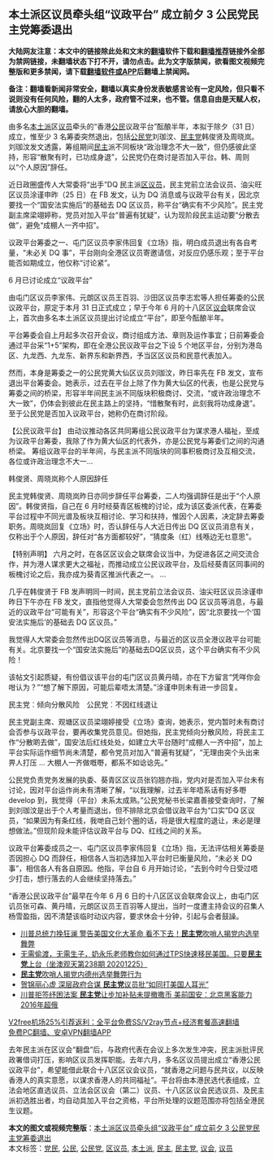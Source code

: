  <h2>本土派区议员牵头组“议政平台” 成立前夕 3 公民党民主党筹委退出</h2> <p class="notice"><b>大陆网友注意：本文中的链接除此处和文末的<a href="https://github.com/bannedbook/fanqiang" >翻墙</a>软件下载和<a href="https://github.com/killgcd/justmysocks/blob/master/README.md">翻墙推荐</a>链接外全部为禁网链接，未翻墙状态下打不开，请勿点击。此为文字版禁闻，欲看图文视频完整版和更多禁闻，请下载<a href="https://github.com/bannedbook/fanqiang">翻墙软件或APP</a>后翻墙上禁闻网。</p><p>备注：翻墙看新闻非常安全，翻墙以真实身份发表敏感言论有一定风险，但只看不说则没有任何风险，翻的人太多，政府管不过来，也不管。信息自由是天赋人权，请放心大胆的翻墙。</b></p>  <div class="entry">  <p>由多名<a href="https://www.bannedbook.org/bnews/tag/%E6%9C%AC%E5%9C%9F%E6%B4%BE/" class="st_tag internal_tag" rel="tag" title="标签 本土派 下的日志">本土派</a>区<a href="https://www.bannedbook.org/bnews/tag/%e8%ae%ae%e5%91%98/" class="st_tag internal_tag" rel="tag" title="标签 议员 下的日志">议员</a>牵头的“香港<a href="https://www.bannedbook.org/bnews/tag/%e5%85%ac%e6%b0%91/" class="st_tag internal_tag" rel="tag" title="标签 公民 下的日志">公民</a>议政平台”酝酿半年，本拟于除夕（31 日）成立，惟至少 3 名筹委突然退出，包括<a href="https://www.bannedbook.org/bnews/tag/%e5%85%ac%e6%b0%91%e5%85%9a/" class="st_tag internal_tag" rel="tag" title="标签 公民党 下的日志">公民党</a>刘珈汶、<a href="https://www.bannedbook.org/bnews/tag/%e6%b0%91%e4%b8%bb%e5%85%9a/" class="st_tag internal_tag" rel="tag" title="标签 民主党 下的日志">民主党</a>韩俊贤及周晓岚。刘珈汶发文透露，筹组期间<a href="https://www.bannedbook.org/bnews/tag/%e6%b0%91%e4%b8%bb/" class="st_tag internal_tag" rel="tag" title="标签 民主 下的日志">民主</a>派不同板块“政治理念不大一致”，但仍感彼此坚持，形容“散聚有时，已功成身退”，公民党仍在商讨是否加入平台。韩、周则以“个人原因”辞任。</p> <p>近日政圈盛传人大常委将“出手”DQ 民主派<a href="https://www.bannedbook.org/bnews/tag/%E5%8C%BA%E8%AE%AE%E5%91%98/" class="st_tag internal_tag" rel="tag" title="标签 区议员 下的日志">区议员</a>，民主党前立法会议员、油尖旺区议员涂谨申昨（25 日）在 FB 发文，认为 DQ 消息或与议政平台有关，因北京要找一个“国安法实施后”的基础去 DQ 区议员，称平台“确实有不少风险”。民主党副主席梁翊婷称，党员对加入平台“普遍有犹疑”，认为现阶段民主运动要“分散去做”，避免“成棚人一齐中招”。</p> <p>议政平台筹委之一、屯门区议员李家伟回复《立场》指，明白成员退出有各自考量，“未必关 DQ 事”，平台刚向全港区议员寄邀请信，对反应仍感乐观；至于平台能否如期成立，他仅称“讨论紧”。</p> <p>6 月已讨论成立“议政平台”</p> <p>由屯门区议员李家伟、元朗区议员王百羽、沙田区议员李志宏等人担任筹委的公民议政平台，原定于本月 31 日正式成立；早于今年 6 月的十八区区<a href="https://www.bannedbook.org/bnews/tag/%E8%AE%AE%E4%BC%9A/" class="st_tag internal_tag" rel="tag" title="标签 议会 下的日志">议会</a>联席会议上，首次由多名本土派区议员提出讨论成立“平台”，即至今酝酿半年。</p>  <p>平台筹委会自上月起多次召开会议，商讨组成方法、章则及运作事宜；日前筹委会通过平台采“1+5”架构，即在全港公民议政平台之下设 5 个地区平台，分别为港岛区、九龙西、九龙东、新界东和新界西，予当区区议员和民意代表加入。</p> <p>然而，本身是筹委之一的公民党黄大仙区议员刘珈汶，昨日率先在 FB 发文，宣布退出平台筹委会。她表示，过去在平台上除了作为黄大仙区的代表，也是公民党与筹委之间的桥梁，形容半年间民主派不同版块积极商讨、交流，“或许政治理念不大一致”，仍体会到彼此在民主路上的坚持，“惜散聚有时，此刻我将功成身退”。至于公民党是否加入议政平台，她称仍在商讨阶段。</p> <p>【公民议政平台】 由动议推动各区共同筹组公民议政平台为谋求港人福祉，至成为议政平台筹委，我除了作为黄大仙区的代表外，亦是公民党与筹委们之间的沟通桥梁。 筹组议政平台的半年间，与民主派不同版块的同事积极商讨及互相交流，各位或许政治理念不大一&#8230;</p> <p>韩俊贤、周晓岚称个人原因辞任</p> <p>民主党韩俊贤、周晓岚昨日亦同步辞任平台筹委，二人均强调辞任是出于“个人原因”。韩俊贤指，自己在 6 月时经葵青区板槐的讨论，成为该区委派代表，在筹委平台过程中不同光谱及板块互相讨论、学习和扶持，惟因个人因素，决定辞去筹委职务。周晓岚回复《立场》时，否认辞任与人大近日传出 DQ 区议员消息有关，仅称出于个人原因，辞任对“各方面都较好”，“猜度条（红）线喺边无乜意思”。</p>  <p>【特别声明】 六月之时，在各区区议会之联席会议当中，为促进各区之间交流合作，并为港人谋求更大之福祉，而推动成立公民议政平台，及后经葵青区同事间的板槐讨论之后，我亦成为葵青区推派代表之一。 &#8230;</p> <p>几乎在韩俊贤于 FB 发声明同一时间，民主党前立法会议员、油尖旺区议员涂谨申昨日下午亦在 FB 发文，直指他觉得人大常委会忽然传出 DQ 区议员等消息，与最近的议政平台“可能有关”，形容这个平台“确实有不少风险”，因“北京要找一个‘国安法实施后’的基础去 DQ 区议员。”</p> <p>我觉得人大常委会忽然传出DQ区议员等消息，与最近的区议员全港议政平台可能有关。北京要找一个“国安法实施后”的基础去DQ区议员，这个平台确实有不少风险！</p> <p>该帖文引起质疑，有份倡议该平台的屯门区议员黄丹晴，亦在下方留言“凭咩你会咁认为？”“想了解下原因，可能后辈唔太清楚。”涂谨申则未有进一步回复。</p> <p>民主党︰倾向分散风险　公民党︰不因红线退让</p>  <p>民主党副主席、观塘区议员梁翊婷接受《立场》查询，她表示，党内暂时未有商讨会否参与议政平台，要再收集党员意见。但她指，民主党倾向分散风险，将民主工作“分散啲去做”，国安法后红线处处，如建立大平台随时“成棚人一齐中招”，加上平台实际运作细节尚未清楚，都令党员对加入“普遍有犹疑”，“无理由突个头出来畀人打压 … 大棚人一齐做嘅嘢，都系不如谂谂先。”</p> <p>公民党负责党务发展的执委、葵青区区议员张钧翘亦指，党内对是否加入平台未有讨论，因对平台运作尚未有清晰了解，“以我理解，过去半年唔系话有好多嘢 develop 到，我觉得（平台）未系太成熟。”公民党秘书长梁嘉善接受查询时，了解到刘珈汶是出于个人考量而退出，但不排除北京会借议政平台为“口实”DQ 区议员，“如果因为有条红线，我哋自己划个圈的话，将是很大程度的退让，未必是理想做法。”但现阶段未能评估议政平台与 DQ、红线之间的关系。</p> <p>议政平台筹委成员之一、屯门区议员李家伟回复《立场》指，无法评估相关筹委是否因担心 DQ 而辞任，相信各人当初选择加入平台时已衡量风险，“未必关 DQ 事”，相信各人有各自原因。他指，平台自 6 月开始讨论，“去到今时今日受过唔少打击，想行落去的人会继续坚持落去。”</p> <p>“香港公民议政平台”最早在今年 6 月 6 日的十八区区议会联席会议上，由屯门区讥员张可森、黄丹晴，元朗区议员王百羽等人提出，当时一度遭主持会议的召集人杨雪盈指，因不清楚该临时动议内容，要求休会十分钟，引起与会者鼓譟。</p> <ul class='op-related-articles' title='相关阅读'> <li><a href='https://www.bannedbook.org/bnews/topimagenews/20201225/1454916.html' target='_blank'>川普总统力挽狂澜 警告美国文化大革命 看不下去！<b>民主党</b>吹哨人揭党内选举舞弊</a></li> <li><a href='https://www.bannedbook.org/bnews/bannedvideo/20201225/1454885.html' target='_blank'>无需偷渡，无需生子，奶永乐老师教你如何通过TPS快速移民美国。只要<b>民主党</b>上台（坐澳观天第238期 20201225）</a></li> <li><a href='https://www.bannedbook.org/bnews/comments/20201225/1454435.html' target='_blank'><b>民主党</b>吹哨人揭党内德州选举舞弊行为</a></li> <li><a href='https://www.bannedbook.org/bnews/topimagenews/20201225/1454420.html' target='_blank'>贺锦丽心虚 深层政府合谋 <b>民主党</b>议员批“如同打美国人耳光”</a></li> <li><a href='https://www.bannedbook.org/bnews/topimagenews/20201224/1454290.html' target='_blank'>川普拒签纾困法案 <b>民主党</b>让步加补贴未提撤撒币 美前国安：北京黑客能力2016年超俄</a></li> </ul> <p class="texttj"> <a href="https://github.com/bannedbook/fanqiang/wiki/V2ray%E6%9C%BA%E5%9C%BA" target="_blank">V2free机场25%引荐返利：全平台免费SS/V2ray节点+经济套餐高速翻墙</a><br/> <a href="https://github.com/bannedbook/fanqiang/wiki/%E7%A6%81%E9%97%BB%E7%BD%91%E5%AE%89%E5%8D%93%E7%BF%BB%E5%A2%99%E6%96%B0%E9%97%BBAPP" target="_blank">免费PC翻墙、安卓VPN翻墙APP</a></p><p>去年民主派在区议会“翻盘”后，与政府代表在会议上多次发生冲突，民主派批评民政署借词打压，影响区议员发挥职能。去年六月，多名区议员提出成立“香港公民议政平台”，希望能借此联合十八区区议会议员，“就香港之问题与民共议，以反映香港人的真实意愿，以谋求香港人的共同福祉”。平台将由本港民选代表组成，立法会地区直选议员、立法会区议会（第二）议员、十八区区议会民选议员、及民主派初选胜出者，均自动具加入平台之资格，平台所处理的议题范围亦将包括全港民生议题。</p> <a name='sharetosocial'></a>       <div><b>本文的图文或视频完整版</b>：<a href='https://www.bannedbook.org/bnews/comments/20201225/1454931.html'>本土派区议员牵头组“议政平台” 成立前夕 3 公民党民主党筹委退出</a></div>  </div><!--END ENTRY--> <div class="postfooter"> <div>本文标签：<a href="https://www.bannedbook.org/bnews/tag/%E5%85%9A%E6%B0%91/" rel="tag">党民</a>, <a href="https://www.bannedbook.org/bnews/tag/%e5%85%ac%e6%b0%91/" rel="tag">公民</a>, <a href="https://www.bannedbook.org/bnews/tag/%e5%85%ac%e6%b0%91%e5%85%9a/" rel="tag">公民党</a>, <a href="https://www.bannedbook.org/bnews/tag/%E5%8C%BA%E8%AE%AE%E5%91%98/" rel="tag">区议员</a>, <a href="https://www.bannedbook.org/bnews/tag/%E6%9C%AC%E5%9C%9F%E6%B4%BE/" rel="tag">本土派</a>, <a href="https://www.bannedbook.org/bnews/tag/%e6%b0%91%e4%b8%bb/" rel="tag">民主</a>, <a href="https://www.bannedbook.org/bnews/tag/%e6%b0%91%e4%b8%bb%e5%85%9a/" rel="tag">民主党</a>, <a href="https://www.bannedbook.org/bnews/tag/%E8%AE%AE%E4%BC%9A/" rel="tag">议会</a>, <a href="https://www.bannedbook.org/bnews/tag/%e8%ae%ae%e5%91%98/" rel="tag">议员</a></div>  </div><!--END POSTFOOTER--> 